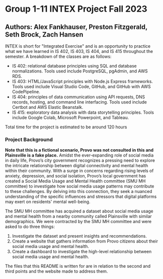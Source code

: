 # Group 1-11 INTEX Project Fall 2023
## Authors: Alex Fankhauser, Preston Fitzgerald, Seth Brock, Zach Hansen

INTEX is short for "Integrated Exercise" and is an opportunity to practice what we have learned in IS 402, IS 403, IS 404, and IS 415 throughout the semester. A breakdown of the classes are as follows:

- IS 402: relational database principles using SQL and database normalizations. Tools used include PostgreSQL, pgAdmin, and AWS RDS.
- IS 403: HTML/JavaScript principles with Node.js Express frameworks. Tools used include Visual Studio Code, GitHub, and GitHub with AWS CodePipeline.
- IS 404: principles of data communication using API requests, DNS records, hosting, and command line interfacing. Tools used include Certbot and AWS Elastic Beanstalk.
- IS 415: exploratory data analysis with data storytelling principles. Tools include Google Colab, Microsoft Powerpoint, and Tableau.

Total time for the project is estimated to be around 120 hours

### Project Background
**Note that this is a fictional scenario, Provo was not consulted in this and Plainsville is a fake place.**
Amidst the ever-expanding role of social media in daily life, Provo’s city government recognizes a pressing need to explore the intricate relationship between digital connectivity and mental health within their community. With a surge in concerns regarding rising levels of anxiety, depression, and social isolation, Provo’s local government has created a Social Media Usage and Mental Health committee (SMU MH committee) to investigate how social media usage patterns may contribute to these challenges. By delving into this connection, they seek a nuanced understanding of the specific influences and stressors that digital platforms may exert on residents' mental well-being.

The SMU MH committee has acquired a dataset about social media usage and mental health from a nearby community called Plainsville with similar demographics. We were contracted by the SMU MH committee and were asked to do three things:

1. Investigate the dataset and present insights and recommendations.
2. Create a website that gathers information from Provo citizens about their social media usage and mental health.
3. Create a dashboard to investigate the high-level relationship between social media usage and mental health.

The files that this README is written for are in relation to the second and third points and the website made to address them.
